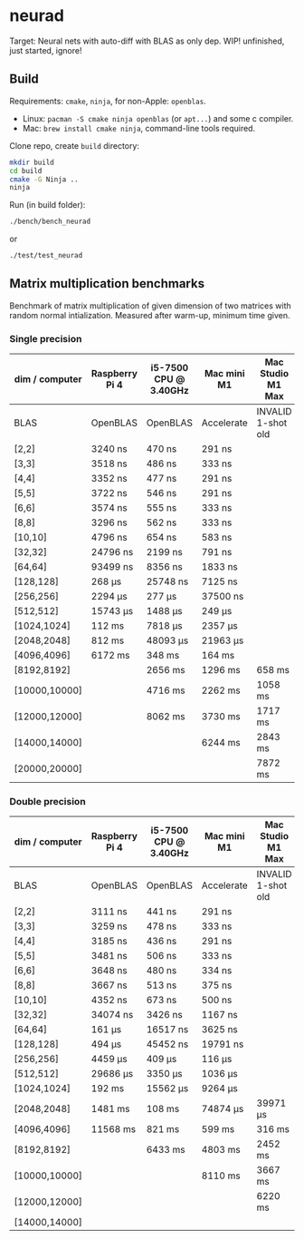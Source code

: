 # neurad
Target: Neural nets with auto-diff with BLAS as only dep.
WIP! unfinished, just started, ignore!

## Build

Requirements: `cmake`, `ninja`, for non-Apple: `openblas`.

- Linux: `pacman -S cmake ninja openblas` (or `apt...`) and some c compiler.
- Mac: `brew install cmake ninja`, command-line tools required.

Clone repo, create `build` directory:

```bash
mkdir build
cd build
cmake -G Ninja ..
ninja
```

Run (in build folder):
```bash
./bench/bench_neurad
```
or
```bash
./test/test_neurad
```

## Matrix multiplication benchmarks

Benchmark of matrix multiplication of given dimension
of two matrices with random normal intialization. Measured after warm-up, minimum time given.

### Single precision

| dim / computer | Raspberry Pi 4 | i5-7500 CPU @ 3.40GHz | Mac mini M1 | Mac Studio M1 Max |
| -------------- | -------------- | --------------------- | ----------- | ----------------- |
|           BLAS |       OpenBLAS |              OpenBLAS |  Accelerate | INVALID 1-shot old|
|         [2,2]  |    3240 ns     |      470 ns           |    291 ns   |                   |
|         [3,3]  |    3518 ns     |      486 ns           |    333 ns   |                   |
|         [4,4]  |    3352 ns     |      477 ns           |    291 ns   |                   |
|         [5,5]  |    3722 ns     |      546 ns           |    291 ns   |                   |
|         [6,6]  |    3574 ns     |      555 ns           |    333 ns   |                   |
|         [8,8]  |    3296 ns     |      562 ns           |    333 ns   |                   |
|       [10,10]  |    4796 ns     |      654 ns           |    583 ns   |                   |
|       [32,32]  |   24796 ns     |     2199 ns           |    791 ns   |                   |
|       [64,64]  |   93499 ns     |     8356 ns           |   1833 ns   |                   |
|     [128,128]  |     268 µs     |    25748 ns           |   7125 ns   |                   |
|     [256,256]  |    2294 µs     |      277 µs           |  37500 ns   |                   |
|     [512,512]  |   15743 µs     |     1488 µs           |    249 µs   |                   |
|   [1024,1024]  |     112 ms     |     7818 µs           |   2357 µs   |                   |
|   [2048,2048]  |     812 ms     |    48093 µs           |  21963 µs   |                   |
|   [4096,4096]  |    6172 ms     |      348 ms           |    164 ms   |                   |
|   [8192,8192]  |                |     2656 ms           |   1296 ms   |     658 ms        |
| [10000,10000]  |                |     4716 ms           |   2262 ms   |    1058 ms        |
| [12000,12000]  |                |     8062 ms           |   3730 ms   |    1717 ms        |
| [14000,14000]  |                |                       |   6244 ms   |    2843 ms        |
| [20000,20000]  |                |                       |             |    7872 ms        |

### Double precision

| dim / computer | Raspberry Pi 4 | i5-7500 CPU @ 3.40GHz | Mac mini M1 | Mac Studio M1 Max |
| -------------- | -------------- | --------------------- | ----------- | ----------------- |
|           BLAS |       OpenBLAS |              OpenBLAS |  Accelerate | INVALID 1-shot old|
|         [2,2]  |    3111 ns     |      441 ns           |    291 ns   |                   |
|         [3,3]  |    3259 ns     |      478 ns           |    333 ns   |                   |
|         [4,4]  |    3185 ns     |      436 ns           |    291 ns   |                   |
|         [5,5]  |    3481 ns     |      506 ns           |    333 ns   |                   |
|         [6,6]  |    3648 ns     |      480 ns           |    334 ns   |                   |
|         [8,8]  |    3667 ns     |      513 ns           |    375 ns   |                   |
|       [10,10]  |    4352 ns     |      673 ns           |    500 ns   |                   |
|       [32,32]  |   34074 ns     |     3426 ns           |   1167 ns   |                   |
|       [64,64]  |     161 µs     |    16517 ns           |   3625 ns   |                   |
|     [128,128]  |     494 µs     |    45452 ns           |  19791 ns   |                   |
|     [256,256]  |    4459 µs     |      409 µs           |    116 µs   |                   |
|     [512,512]  |   29686 µs     |     3350 µs           |   1036 µs   |                   |
|   [1024,1024]  |     192 ms     |    15562 µs           |   9264 µs   |                   |
|   [2048,2048]  |    1481 ms     |      108 ms           |  74874 µs   |   39971 µs        |
|   [4096,4096]  |   11568 ms     |      821 ms           |    599 ms   |     316 ms        |
|   [8192,8192]  |                |     6433 ms           |   4803 ms   |    2452 ms        |
| [10000,10000]  |                |                       |   8110 ms   |    3667 ms        |
| [12000,12000]  |                |                       |             |    6220 ms        |
| [14000,14000]  |                |                       |             |                   |
